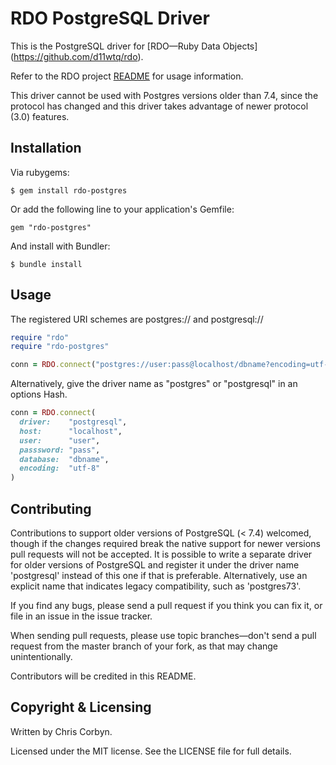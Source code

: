 # RDO PostgreSQL Driver

This is the PostgreSQL driver for [RDO—Ruby Data Objects]
(https://github.com/d11wtq/rdo).

Refer to the RDO project [README](https://github.com/d11wtq/rdo) for usage
information.

This driver cannot be used with Postgres versions older than 7.4, since the
protocol has changed and this driver takes advantage of newer protocol (3.0)
features.

## Installation

Via rubygems:

    $ gem install rdo-postgres

Or add the following line to your application's Gemfile:

    gem "rdo-postgres"

And install with Bundler:

    $ bundle install

## Usage

The registered URI schemes are postgres:// and postgresql://

``` ruby
require "rdo"
require "rdo-postgres"

conn = RDO.connect("postgres://user:pass@localhost/dbname?encoding=utf-8")
```

Alternatively, give the driver name as "postgres" or "postgresql" in an
options Hash.

``` ruby
conn = RDO.connect(
  driver:    "postgresql",
  host:      "localhost",
  user:      "user",
  passsword: "pass",
  database:  "dbname",
  encoding:  "utf-8"
)
```

## Contributing

Contributions to support older versions of PostgreSQL (< 7.4) welcomed,
though if the changes required break the native support for newer versions
pull requests will not be accepted. It is possible to write a separate
driver for older versions of PostgreSQL and register it under the driver
name 'postgresql' instead of this one if that is preferable. Alternatively,
use an explicit name that indicates legacy compatibility, such as
'postgres73'.

If you find any bugs, please send a pull request if you think you can
fix it, or file in an issue in the issue tracker.

When sending pull requests, please use topic branches—don't send a pull
request from the master branch of your fork, as that may change
unintentionally.

Contributors will be credited in this README.

## Copyright & Licensing

Written by Chris Corbyn.

Licensed under the MIT license. See the LICENSE file for full details.
